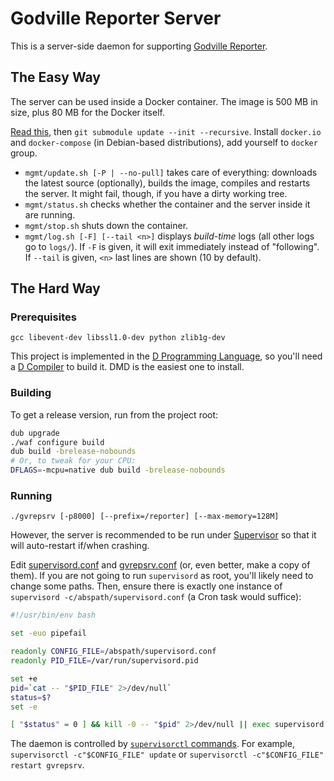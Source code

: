 Godville Reporter Server
========================

This is a server-side daemon for supporting [Godville Reporter][gvrep].

[gvrep]: https://github.com/Godvillers/Reporter


The Easy Way
------------

The server can be used inside a Docker container. The image is 500 MB in size, plus 80 MB for the
Docker itself.

[Read this][mgmt], then `git submodule update --init --recursive`. Install `docker.io` and
`docker-compose` (in Debian-based distributions), add yourself to `docker` group.

* `mgmt/update.sh [-P | --no-pull]` takes care of everything: downloads the latest source
  (optionally), builds the image, compiles and restarts the server. It might fail, though, if you
  have a dirty working tree.
* `mgmt/status.sh` checks whether the container and the server inside it are running.
* `mgmt/stop.sh` shuts down the container.
* `mgmt/log.sh [-F] [--tail <n>]` displays *build-time* logs (all other logs go to `logs/`). If `-F`
  is given, it will exit immediately instead of "following". If `--tail` is given, `<n>` last lines
  are shown (10 by default).

[mgmt]: https://github.com/Godvillers/ReporterServerManagement


The Hard Way
------------

### Prerequisites ###

`gcc libevent-dev libssl1.0-dev python zlib1g-dev`

This project is implemented in the [D Programming Language][dlang], so you'll need a
[D Compiler][dmd-download] to build it. DMD is the easiest one to install.


### Building ###

To get a release version, run from the project root:

```sh
dub upgrade
./waf configure build
dub build -brelease-nobounds
# Or, to tweak for your CPU:
DFLAGS=-mcpu=native dub build -brelease-nobounds
```

[dlang]:        https://dlang.org
[dmd-download]: https://dlang.org/download


### Running ###

`./gvrepsrv [-p8000] [--prefix=/reporter] [--max-memory=128M]`

However, the server is recommended to be run under [Supervisor][supervisor] so that it will
auto-restart if/when crashing.

Edit [supervisord.conf][] and [gvrepsrv.conf][] (or, even better, make a copy of them). If you are
not going to run `supervisord` as root, you'll likely need to change some paths. Then, ensure there
is exactly one instance of `supervisord -c/abspath/supervisord.conf` (a Cron task would suffice):

```sh
#!/usr/bin/env bash

set -euo pipefail

readonly CONFIG_FILE=/abspath/supervisord.conf
readonly PID_FILE=/var/run/supervisord.pid

set +e
pid=`cat -- "$PID_FILE" 2>/dev/null`
status=$?
set -e

[ "$status" = 0 ] && kill -0 -- "$pid" 2>/dev/null || exec supervisord -c"$CONFIG_FILE"
```

The daemon is controlled by [`supervisorctl` commands][supervisorctl]. For example,
`supervisorctl -c"$CONFIG_FILE" update` or `supervisorctl -c"$CONFIG_FILE" restart gvrepsrv`.

[supervisor]:       https://supervisord.readthedocs.io/en/latest
[supervisord.conf]: https://github.com/Godvillers/ReporterServer/blob/master/supervisord.conf
[gvrepsrv.conf]:    https://github.com/Godvillers/ReporterServer/blob/master/gvrepsrv.conf
[supervisorctl]:    https://supervisord.readthedocs.io/en/latest/running.html#running-supervisorctl
